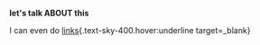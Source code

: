 **let's talk ABOUT this**

I can even do [links](https://google.com){.text-sky-400.hover:underline target=_blank}
